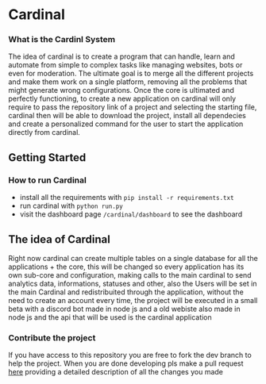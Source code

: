 # Cardinal

### What is the Cardinl System
The idea of cardinal is to create a program that can handle, learn and automate from simple to complex tasks like managing websites, bots or even
for moderation. The ultimate goal is to merge all the different projects and make them work on a single platform, removing all the problems that 
might generate wrong configurations. Once the core is ultimated and perfectly functioning, to create a new application on cardinal will only require to pass the repository link of a project
and selecting the starting file, cardinal then will be able to download the project, install all dependecies and create a personalized command for the user to start the application directly from cardinal.

## Getting Started
### How to run Cardinal

 - install all the requirements with `pip install -r requirements.txt`
 - run cardinal with `python run.py`
 - visit the dashboard page `/cardinal/dashboard` to see the dashboard

## The idea of Cardinal
Right now cardinal can create multiple tables on a single database for all the applications + the core, this will be changed so every application has its own sub-core and configuration, making calls to the main cardinal to send analytics data, informations, statuses and other, also the Users will be set in the main Cardinal and redistribuited through the application, without the need to create an account every time, the project will be executed in a small beta with a discord bot made in node js and a old webiste also made in node js and the api that will be used is the cardinal application


### Contribute the project
 
If you have access to this repository you are free to fork the dev branch to help the project.
When you are done developing pls make a pull request [here](https://github.com/KemonoBAT4/Cardinal/pulls) providing a detailed description of all the changes you made
